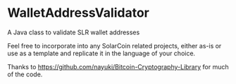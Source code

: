 # WalletAddressValidator
A Java class to validate SLR wallet addresses

Feel free to incorporate into any SolarCoin related projects, either as-is or use as a template
and replicate it in the language of your choice. 

Thanks to https://github.com/nayuki/Bitcoin-Cryptography-Library for much of the code.


